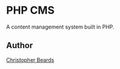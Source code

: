 # PHP CMS
A content management system built in PHP.

## Author
[Christopher Beards](https://www.linkedin.com/in/christopher-beards-1292b529/)